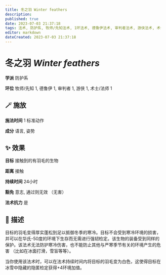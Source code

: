 ```yaml
---
title: 冬之羽 Winter feathers
description: 
published: true
date: 2023-07-03 21:37:18
tags: 法术, 防护系, 牧师/先知法术, 1环法术, 德鲁伊法术, 审判者法术, 游侠法术, 术士/法师法术
editor: markdown
dateCreated: 2023-07-03 21:37:18
---
```


# **冬之羽** *Winter feathers*

**学派** 防护系 

**环位** 牧师/先知 1, 德鲁伊 1, 审判者 1, 游侠 1, 术士/法师 1

## 🪄 施放

**施法时间** 1 标准动作

**成分** 语言, 姿势

## ✨ 效果 

**目标** 接触到的有羽毛的生物 

**距离** 接触  

**持续时间** 24小时 

**豁免** 意志, 通过则无效 （无害）

**法术抗力** 是

## 📖 描述

目标的羽毛变得厚实蓬松到足以抵御冬季的寒冷。目标不会受到寒冷环境的损害，并可以在华氏-50度的环境下生存而无需进行强韧检定。该生物的装备受到同样的保护。该法术无法防护寒冷伤害，也不能防止其他与严寒季节有关的环境产生的危害 （比如在冰面打滑，雪盲等等）。

当你使用该法术时，可以在法术持续时间内将目标的羽毛变为白色，这使得目标在冰雪中隐藏的隐匿检定获得+4环境加值。
    